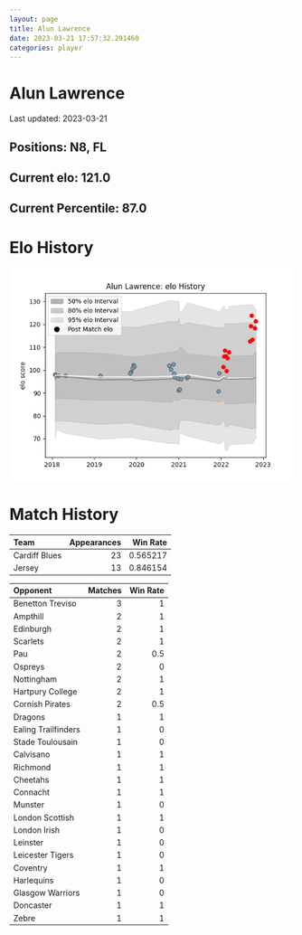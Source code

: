 ```yaml
---  
layout: page  
title: Alun Lawrence  
date: 2023-03-21 17:57:32.291460  
categories: player  
---
```

# Alun Lawrence


Last updated: 2023-03-21
## Positions: N8, FL

## Current elo: 121.0

## Current Percentile: 87.0

# Elo History


![elo history](history_AlunLawrence.png)
# Match History


| Team          |   Appearances |   Win Rate |
|:--------------|--------------:|-----------:|
| Cardiff Blues |            23 |   0.565217 |
| Jersey        |            13 |   0.846154 |

| Opponent            |   Matches |   Win Rate |
|:--------------------|----------:|-----------:|
| Benetton Treviso    |         3 |        1   |
| Ampthill            |         2 |        1   |
| Edinburgh           |         2 |        1   |
| Scarlets            |         2 |        1   |
| Pau                 |         2 |        0.5 |
| Ospreys             |         2 |        0   |
| Nottingham          |         2 |        1   |
| Hartpury College    |         2 |        1   |
| Cornish Pirates     |         2 |        0.5 |
| Dragons             |         1 |        1   |
| Ealing Trailfinders |         1 |        0   |
| Stade Toulousain    |         1 |        0   |
| Calvisano           |         1 |        1   |
| Richmond            |         1 |        1   |
| Cheetahs            |         1 |        1   |
| Connacht            |         1 |        1   |
| Munster             |         1 |        0   |
| London Scottish     |         1 |        1   |
| London Irish        |         1 |        0   |
| Leinster            |         1 |        0   |
| Leicester Tigers    |         1 |        0   |
| Coventry            |         1 |        1   |
| Harlequins          |         1 |        0   |
| Glasgow Warriors    |         1 |        0   |
| Doncaster           |         1 |        1   |
| Zebre               |         1 |        1   |